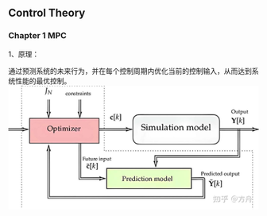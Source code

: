 ## Control Theory

### Chapter 1 MPC

1、原理：

通过预测系统的未来行为，并在每个控制周期内优化当前的控制输入，从而达到系统性能的最优控制。
![alt text](image.png)

